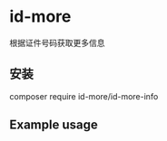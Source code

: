 # id-more
根据证件号码获取更多信息


安装
---
composer require id-more/id-more-info

Example usage
-------------
```php



```
